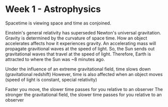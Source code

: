<!-- SPDX-License-Identifier: zlib-acknowledgement -->
# Week 1 - Astrophysics
Spacetime is viewing space and time as conjoined.

Einstein's general relativity has superseded Newton's universal gravitation. 
Gravity is determined by the curvature of space time.
How an object accelerates affects how it experiences gravity. 
An accelerating mass will propagate gravitional waves at the speed of light.
So, the Sun sends out gravitational waves that travel at the speed of light.
Therefore, Earth is attracted to where the Sun was ~8 minutes ago.

Under the influence of an extreme gravitational field, time slows down (gravitational redshift)
However, time is also affected when an object moves (speed of light is constant, special relativity)

Faster you move, the slower time passes for you relative to an observer
The stronger the gravitational field, the slower time passes for you relative to an observer
